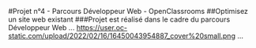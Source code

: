 #Projet n°4 - Parcours Développeur Web - OpenClassrooms
##Optimisez un site web existant
###Projet est réalisé dans le cadre du parcours Développeur Web 
...
https://user.oc-static.com/upload/2022/02/16/16450043954887_cover%20small.png
...
